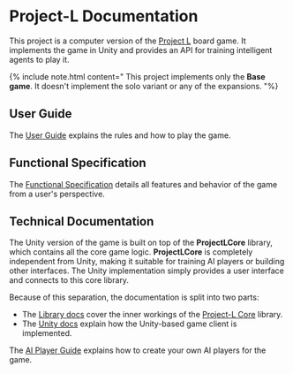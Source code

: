 <link rel='stylesheet' href='./css/markdown-alert.css'/>

# Project-L Documentation

This project is a computer version of the [Project L](https://www.boardcubator.com/games/project-l/) board game. It implements the game in Unity and provides an API for training intelligent agents to play it.

{% include note.html content="
This project implements only the **Base game**. It doesn't implement the solo variant or any of the expansions.
"%}

## User Guide

The [User Guide](./UserDocs/index) explains the rules and how to play the game.

## Functional Specification

The [Functional Specification](./FunctionDocs/index) details all features and behavior of the game from a user's perspective.

## Technical Documentation

The Unity version of the game is built on top of the **ProjectLCore** library, which contains all the core game logic. **ProjectLCore** is completely independent from Unity, making it suitable for training AI players or building other interfaces. The Unity implementation simply provides a user interface and connects to this core library.

Because of this separation, the documentation is split into two parts:

- The [Library docs](./TechnicalDocs/core/index) cover the inner workings of the [Project-L Core](./ProjectLCoreDocs/index.html) library.
- The [Unity docs](./TechnicalDocs/unity/index) explain how the Unity-based game client is implemented.

The [AI Player Guide](./AIPlayerGuide/index) explains how to create your own AI players for the game.
